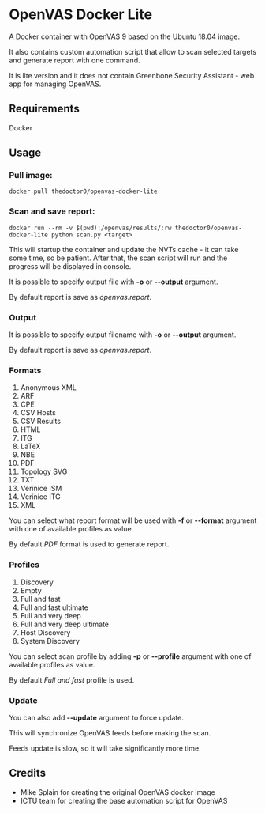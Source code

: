 # OpenVAS Docker Lite

A Docker container with OpenVAS 9 based on the Ubuntu 18.04 image.

It also contains custom automation script that allow to scan selected targets and generate report with one command.

It is lite version and it does not contain Greenbone Security Assistant - web app for managing OpenVAS.

## Requirements

Docker

## Usage

### Pull image:

```
docker pull thedoctor0/openvas-docker-lite
```

### Scan and save report:

```
docker run --rm -v $(pwd):/openvas/results/:rw thedoctor0/openvas-docker-lite python scan.py <target>
```

This will startup the container and update the NVTs cache - it can take some time, so be patient.
After that, the scan script will run and the progress will be displayed in console.

It is possible to specify output file with **-o** or **--output** argument.

By default report is save as *openvas.report*.

### Output

It is possible to specify output filename with **-o** or **--output** argument.

By default report is save as *openvas.report*.

### Formats

1. Anonymous XML
2. ARF
3. CPE
4. CSV Hosts
5. CSV Results
6. HTML
7. ITG
8. LaTeX
9. NBE
10. PDF
11. Topology SVG
12. TXT
13. Verinice ISM
14. Verinice ITG
15. XML

You can select what report format will be used with **-f** or **--format** argument with one of available profiles as value.

By default *PDF* format is used to generate report.

### Profiles

1. Discovery
2. Empty
3. Full and fast
4. Full and fast ultimate
5. Full and very deep
6. Full and very deep ultimate
7. Host Discovery
8. System Discovery

You can select scan profile by adding **-p** or **--profile** argument with one of available profiles as value.

By default *Full and fast* profile is used.

### Update

You can also add **--update** argument to force update.

This will synchronize OpenVAS feeds before making the scan.

Feeds update is slow, so it will take significantly more time.

## Credits
- Mike Splain for creating the original OpenVAS docker image
- ICTU team for creating the base automation script for OpenVAS
